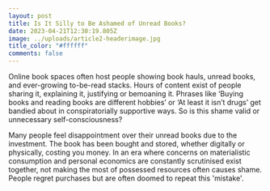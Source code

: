 ```yaml
---
layout: post
title: Is It Silly to Be Ashamed of Unread Books?
date: 2023-04-21T12:30:19.805Z
image: ../uploads/article2-headerimage.jpg
title_color: "#ffffff"
comments: false
---
```

Online book spaces often host people showing book hauls, unread books, and ever-growing to-be-read stacks. Hours of content exist of people sharing it, explaining it, justifying or bemoaning it. Phrases like ‘Buying books and reading books are different hobbies’ or ‘At least it isn’t drugs’ get bandied about in conspiratorially supportive ways. So is this shame valid or unnecessary self-consciousness?

Many people feel disappointment over their unread books due to the investment. The book has been bought and stored, whether digitally or physically, costing you money. In an era where concerns on materialistic consumption and personal economics are constantly scrutinised exist together, not making the most of possessed resources often causes shame. People regret purchases but are often doomed to repeat this 'mistake'.